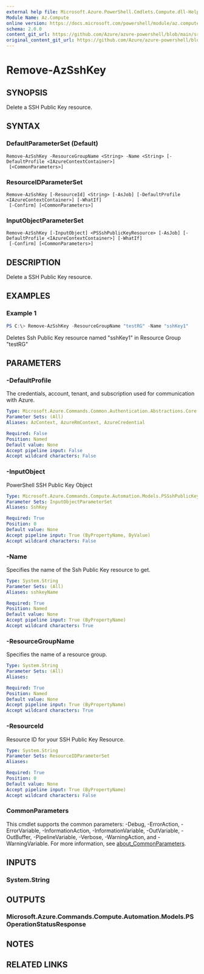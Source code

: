 ```yaml
---
external help file: Microsoft.Azure.PowerShell.Cmdlets.Compute.dll-Help.xml
Module Name: Az.Compute
online version: https://docs.microsoft.com/powershell/module/az.compute/remove-azsshkey
schema: 2.0.0
content_git_url: https://github.com/Azure/azure-powershell/blob/main/src/Compute/Compute/help/Remove-AzSshKey.md
original_content_git_url: https://github.com/Azure/azure-powershell/blob/main/src/Compute/Compute/help/Remove-AzSshKey.md
---
```


# Remove-AzSshKey

## SYNOPSIS
Delete a SSH Public Key resource.

## SYNTAX

### DefaultParameterSet (Default)
```
Remove-AzSshKey -ResourceGroupName <String> -Name <String> [-DefaultProfile <IAzureContextContainer>]
 [<CommonParameters>]
```

### ResourceIDParameterSet
```
Remove-AzSshKey [-ResourceId] <String> [-AsJob] [-DefaultProfile <IAzureContextContainer>] [-WhatIf]
 [-Confirm] [<CommonParameters>]
```

### InputObjectParameterSet
```
Remove-AzSshKey [-InputObject] <PSSshPublicKeyResource> [-AsJob] [-DefaultProfile <IAzureContextContainer>] [-WhatIf]
 [-Confirm] [<CommonParameters>]
```

## DESCRIPTION
Delete a SSH Public Key resource.

## EXAMPLES

### Example 1
```powershell
PS C:\> Remove-AzSshKey -ResourceGroupName "testRG" -Name "sshKey1"
```

Deletes Ssh Public Key resource named "sshKey1" in Resource Group "testRG"

## PARAMETERS

### -DefaultProfile
The credentials, account, tenant, and subscription used for communication with Azure.

```yaml
Type: Microsoft.Azure.Commands.Common.Authentication.Abstractions.Core.IAzureContextContainer
Parameter Sets: (All)
Aliases: AzContext, AzureRmContext, AzureCredential

Required: False
Position: Named
Default value: None
Accept pipeline input: False
Accept wildcard characters: False
```

### -InputObject
PowerShell SSH Public Key Object

```yaml
Type: Microsoft.Azure.Commands.Compute.Automation.Models.PSSshPublicKeyResource
Parameter Sets: InputObjectParameterSet
Aliases: SshKey

Required: True
Position: 0
Default value: None
Accept pipeline input: True (ByPropertyName, ByValue)
Accept wildcard characters: False
```

### -Name
Specifies the name of the Ssh Public Key resource to get.

```yaml
Type: System.String
Parameter Sets: (All)
Aliases: sshkeyName

Required: True
Position: Named
Default value: None
Accept pipeline input: True (ByPropertyName)
Accept wildcard characters: True
```

### -ResourceGroupName
Specifies the name of a resource group.

```yaml
Type: System.String
Parameter Sets: (All)
Aliases:

Required: True
Position: Named
Default value: None
Accept pipeline input: True (ByPropertyName)
Accept wildcard characters: True
```

### -ResourceId
Resource ID for your SSH Public Key Resource.

```yaml
Type: System.String
Parameter Sets: ResourceIDParameterSet
Aliases:

Required: True
Position: 0
Default value: None
Accept pipeline input: True (ByPropertyName)
Accept wildcard characters: False
```

### CommonParameters
This cmdlet supports the common parameters: -Debug, -ErrorAction, -ErrorVariable, -InformationAction, -InformationVariable, -OutVariable, -OutBuffer, -PipelineVariable, -Verbose, -WarningAction, and -WarningVariable. For more information, see [about_CommonParameters](http://go.microsoft.com/fwlink/?LinkID=113216).

## INPUTS

### System.String

## OUTPUTS

### Microsoft.Azure.Commands.Compute.Automation.Models.PSOperationStatusResponse

## NOTES

## RELATED LINKS
